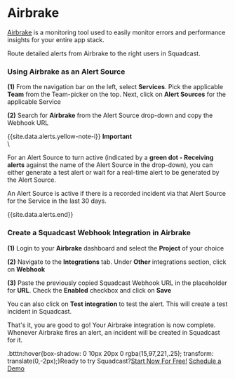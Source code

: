 # Airbrake

[Airbrake](https://airbrake.io/) is a monitoring tool used to easily monitor errors and performance insights for your entire app stack.

Route detailed alerts from Airbrake to the right users in Squadcast.

### Using Airbrake as an Alert Source

**(1)** From the navigation bar on the left, select **Services**. Pick the applicable **Team** from the Team-picker on the top. Next, click on **Alert Sources** for the applicable Service

**(2)** Search for **Airbrake** from the Alert Source drop-down and copy the Webhook URL

\{{site.data.alerts.yellow-note-i\}} **Important**\
\


For an Alert Source to turn active (indicated by a **green dot - Receiving alerts** against the name of the Alert Source in the drop-down), you can either generate a test alert or wait for a real-time alert to be generated by the Alert Source.

An Alert Source is active if there is a recorded incident via that Alert Source for the Service in the last 30 days.

\{{site.data.alerts.end\}}

### Create a Squadcast Webhook Integration in Airbrake

**(1)** Login to your **Airbrake** dashboard and select the **Project** of your choice

**(2)** Navigate to the **Integrations** tab. Under **Other** integrations section, click on **Webhook**

**(3)** Paste the previously copied Squadcast Webhook URL in the placeholder for **URL**. Check the **Enabled** checkbox and click on **Save**

You can also click on **Test integration** to test the alert. This will create a test incident in Squadcast.

That's it, you are good to go! Your Airbrake integration is now complete. Whenever Airbrake fires an alert, an incident will be created in Squadcast for it.

.btttn:hover{box-shadow: 0 10px 20px 0 rgba(15,97,221,.25); transform: translate(0,-2px);}Ready to try Squadcast?[Start Now For Free!](https://www.squadcast.com/register) [Schedule a Demo](https://calendly.com/renuka-squadcast/30min)

